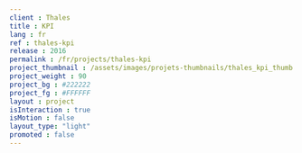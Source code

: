 ```yaml
---
client : Thales
title : KPI
lang : fr
ref : thales-kpi
release : 2016
permalink : /fr/projects/thales-kpi
project_thumbnail : /assets/images/projets-thumbnails/thales_kpi_thumb.webp
project_weight : 90
project_bg : #222222
project_fg : #FFFFFF
layout : project
isInteraction : true
isMotion : false
layout_type: "light"
promoted : false
---
```

